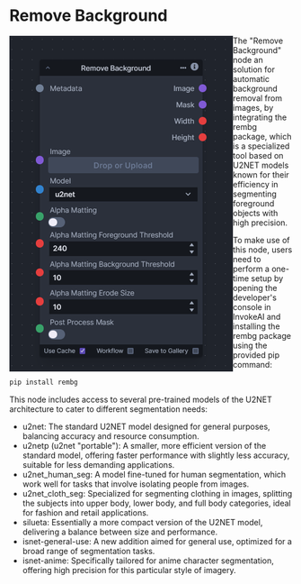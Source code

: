 # Remove Background

<img src=".readme/node.png" style="float: left;" />

The "Remove Background" node an solution for automatic background removal from images, by integrating the rembg package, which is a specialized tool based on U2NET models known for their efficiency in segmenting foreground objects with high precision.

To make use of this node, users need to perform a one-time setup by opening the developer's console in InvokeAI and installing the rembg package using the provided pip command:

```bash
pip install rembg
```

This node includes access to several pre-trained models of the U2NET architecture to cater to different segmentation needs:

- u2net: The standard U2NET model designed for general purposes, balancing accuracy and resource consumption.
- u2netp (u2net "portable"): A smaller, more efficient version of the standard model, offering faster performance with slightly less accuracy, suitable for less demanding applications.
- u2net_human_seg: A model fine-tuned for human segmentation, which work well for tasks that involve isolating people from images.
- u2net_cloth_seg: Specialized for segmenting clothing in images, splitting the subjects into upper body, lower body, and full body categories, ideal for fashion and retail applications.
- silueta: Essentially a more compact version of the U2NET model, delivering a balance between size and performance.
- isnet-general-use: A new addition aimed for general use, optimized for a broad range of segmentation tasks.
- isnet-anime: Specifically tailored for anime character segmentation, offering high precision for this particular style of imagery.
